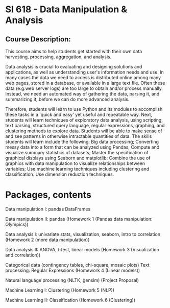 # SI 618 - Data Manipulation & Analysis

## Course Description:

This course aims to help students get started with their own data harvesting, processing, aggregation, and analysis. 

Data analysis is crucial to evaluating and designing solutions and applications, as well as understanding user's information needs and use. In many cases the data we need to access is distributed online among many web pages, stored in a database, or available in a large text file. Often these data (e.g.web server logs) are too large to obtain and/or process manually. Instead, we need an automated way of gathering the data, parsing it, and summarizing it, before we can do more advanced analysis. 

Therefore, students will learn to use Python and its modules to accomplish these tasks in a 'quick and easy' yet useful and repeatable way. Next, students will learn techniques of exploratory data analysis, using scripting, text parsing, structured query language, regular expressions, graphing, and clustering methods to explore data. Students will be able to make sense of and see patterns in otherwise intractable quantities of data. The skills students will learn include the following: Big data processing; Converting messy data into a form that can be analyzed using Pandas; Compute and visualize summary statistics of datasets; Master the specification of graphical displays using Seaborn and matplotlib; Combine the use of graphics with data manipulation to visualize relationships between variables; Use machine learning techniques including clustering and classification. Use dimension reduction techniques.

# Packages, contents
Data manipulation I: pandas DataFrames

Data manipulation II: pandas (Homework 1 (Pandas data manipulation: Olympics))

Data analysis I: univariate stats, visualization, seaborn, intro to correlation (Homework 2 (more data manipulation))

Data analysis II: ANOVA, t-test, linear models (Homework 3 (Visualization and correlation))

Categorical data (contingency tables, chi-square, mosaic plots)
Text processing: Regular Expressions (Homework 4 (Linear models))

Natural language processing (NLTK, gensim) (Project Proposal)

Machine Learning I: Clustering (Homework 5 (NLP))

Machine Learning II: Classification (Homework 6 (Clustering))



